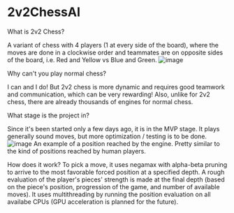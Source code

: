 # 2v2ChessAI

What is 2v2 Chess?

A variant of chess with 4 players (1 at every side of the board), where the moves are done in a clockwise order and teammates are on opposite sides of the board, i.e. Red and Yellow vs Blue and Green.
![image](https://user-images.githubusercontent.com/53489500/168638482-0886ab3a-a565-452b-9a94-80c3531cb19b.png)

Why can't you play normal chess?

I can and I do! But 2v2 chess is more dynamic and requires good teamwork and communication, which can be very rewarding! Also, unlike for 2v2 chess, there are already thousands of engines for normal chess.

What stage is the project in?

Since it's been started only a few days ago, it is in the MVP stage. It plays generally sound moves, but more optimization / testing is to be done.
![image](https://user-images.githubusercontent.com/53489500/168645011-80c7446c-d72d-47ed-a834-99f5ee948fdb.png)
An example of a position reached by the engine. Pretty similar to the kind of positions reached by human players.

How does it work?
To pick a move, it uses negamax with alpha-beta pruning to arrive to the most favorable forced position at a specified depth. A rough evaluation of the player's pieces' strength is made at the final depth (based on the piece's position, progression of the game, and number of available moves). It uses multithreading by running the position evaluation on all availabe CPUs (GPU acceleration is planned for the future).
